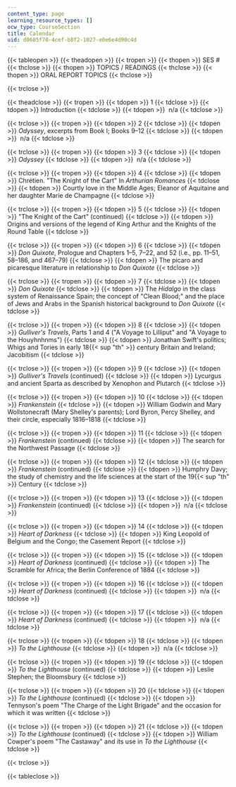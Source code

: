 ```yaml
---
content_type: page
learning_resource_types: []
ocw_type: CourseSection
title: Calendar
uid: d0685f70-4cef-b8f2-1027-e0e6e4d90c4d
---
```


{{< tableopen >}}
{{< theadopen >}}
{{< tropen >}}
{{< thopen >}}
SES #
{{< thclose >}}
{{< thopen >}}
TOPICS / READINGS
{{< thclose >}}
{{< thopen >}}
ORAL REPORT TOPICS
{{< thclose >}}

{{< trclose >}}

{{< theadclose >}}
{{< tropen >}}
{{< tdopen >}}
1
{{< tdclose >}}
{{< tdopen >}}
Introduction
{{< tdclose >}}
{{< tdopen >}}
 n/a
{{< tdclose >}}

{{< trclose >}}
{{< tropen >}}
{{< tdopen >}}
2
{{< tdclose >}}
{{< tdopen >}}
_Odyssey_, excerpts from Book I; Books 9–12
{{< tdclose >}}
{{< tdopen >}}
 n/a
{{< tdclose >}}

{{< trclose >}}
{{< tropen >}}
{{< tdopen >}}
3
{{< tdclose >}}
{{< tdopen >}}
_Odyssey_
{{< tdclose >}}
{{< tdopen >}}
 n/a
{{< tdclose >}}

{{< trclose >}}
{{< tropen >}}
{{< tdopen >}}
4
{{< tdclose >}}
{{< tdopen >}}
Chrétien. "The Knight of the Cart" In _Arthurian Romances_
{{< tdclose >}}
{{< tdopen >}}
Courtly love in the Middle Ages; Eleanor of Aquitaine and her daughter Marie de Champagne
{{< tdclose >}}

{{< trclose >}}
{{< tropen >}}
{{< tdopen >}}
5
{{< tdclose >}}
{{< tdopen >}}
"The Knight of the Cart" (continued)
{{< tdclose >}}
{{< tdopen >}}
Origins and versions of the legend of King Arthur and the Knights of the Round Table
{{< tdclose >}}

{{< trclose >}}
{{< tropen >}}
{{< tdopen >}}
6
{{< tdclose >}}
{{< tdopen >}}
_Don Quixote_, Prologue and Chapters 1–5, 7–22, and 52 (i.e., pp. 11–51, 58–186, and 467–79)
{{< tdclose >}}
{{< tdopen >}}
The picaro and picaresque literature in relationship to _Don Quixote_
{{< tdclose >}}

{{< trclose >}}
{{< tropen >}}
{{< tdopen >}}
7
{{< tdclose >}}
{{< tdopen >}}
_Don Quixote_
{{< tdclose >}}
{{< tdopen >}}
The _Hidalgo_ in the class system of Renaissance Spain; the concept of "Clean Blood;" and the place of Jews and Arabs in the Spanish historical background to _Don Quixote_
{{< tdclose >}}

{{< trclose >}}
{{< tropen >}}
{{< tdopen >}}
8
{{< tdclose >}}
{{< tdopen >}}
_Gulliver's Travels_, Parts 1 and 4 ("A Voyage to Lilliput" and "A Voyage to the Houyhnhnms")
{{< tdclose >}}
{{< tdopen >}}
Jonathan Swift's politics; Whigs and Tories in early 18{{< sup "th" >}} century Britain and Ireland; Jacobitism
{{< tdclose >}}

{{< trclose >}}
{{< tropen >}}
{{< tdopen >}}
9
{{< tdclose >}}
{{< tdopen >}}
_Gulliver's Travels_ (continued)
{{< tdclose >}}
{{< tdopen >}}
Lycurgus and ancient Sparta as described by Xenophon and Plutarch
{{< tdclose >}}

{{< trclose >}}
{{< tropen >}}
{{< tdopen >}}
10
{{< tdclose >}}
{{< tdopen >}}
_Frankenstein_
{{< tdclose >}}
{{< tdopen >}}
William Godwin and Mary Wollstonecraft (Mary Shelley's parents); Lord Byron, Percy Shelley, and their circle, especially 1816–1818
{{< tdclose >}}

{{< trclose >}}
{{< tropen >}}
{{< tdopen >}}
11
{{< tdclose >}}
{{< tdopen >}}
_Frankenstein_ (continued)
{{< tdclose >}}
{{< tdopen >}}
The search for the Northwest Passage
{{< tdclose >}}

{{< trclose >}}
{{< tropen >}}
{{< tdopen >}}
12
{{< tdclose >}}
{{< tdopen >}}
_Frankenstein_ (continued)
{{< tdclose >}}
{{< tdopen >}}
Humphry Davy; the study of chemistry and the life sciences at the start of the 19{{< sup "th" >}} Century
{{< tdclose >}}

{{< trclose >}}
{{< tropen >}}
{{< tdopen >}}
13
{{< tdclose >}}
{{< tdopen >}}
_Frankenstein_ (continued)
{{< tdclose >}}
{{< tdopen >}}
 n/a
{{< tdclose >}}

{{< trclose >}}
{{< tropen >}}
{{< tdopen >}}
14
{{< tdclose >}}
{{< tdopen >}}
_Heart of Darkness_
{{< tdclose >}}
{{< tdopen >}}
King Leopold of Belgium and the Congo; the Casement Report
{{< tdclose >}}

{{< trclose >}}
{{< tropen >}}
{{< tdopen >}}
15
{{< tdclose >}}
{{< tdopen >}}
_Heart of Darkness_ (continued)
{{< tdclose >}}
{{< tdopen >}}
The Scramble for Africa; the Berlin Conference of 1884
{{< tdclose >}}

{{< trclose >}}
{{< tropen >}}
{{< tdopen >}}
16
{{< tdclose >}}
{{< tdopen >}}
_Heart of Darkness_ (continued)
{{< tdclose >}}
{{< tdopen >}}
 n/a
{{< tdclose >}}

{{< trclose >}}
{{< tropen >}}
{{< tdopen >}}
17
{{< tdclose >}}
{{< tdopen >}}
_Heart of Darkness_ (continued)
{{< tdclose >}}
{{< tdopen >}}
 n/a
{{< tdclose >}}

{{< trclose >}}
{{< tropen >}}
{{< tdopen >}}
18
{{< tdclose >}}
{{< tdopen >}}
_To the Lighthouse_
{{< tdclose >}}
{{< tdopen >}}
 n/a
{{< tdclose >}}

{{< trclose >}}
{{< tropen >}}
{{< tdopen >}}
19
{{< tdclose >}}
{{< tdopen >}}
_To the Lighthouse_ (continued)
{{< tdclose >}}
{{< tdopen >}}
Leslie Stephen; the Bloomsbury
{{< tdclose >}}

{{< trclose >}}
{{< tropen >}}
{{< tdopen >}}
20
{{< tdclose >}}
{{< tdopen >}}
_To the Lighthouse_ (continued)
{{< tdclose >}}
{{< tdopen >}}
Tennyson's poem "The Charge of the Light Brigade" and the occasion for which it was written
{{< tdclose >}}

{{< trclose >}}
{{< tropen >}}
{{< tdopen >}}
21
{{< tdclose >}}
{{< tdopen >}}
_To the Lighthouse_ (continued)
{{< tdclose >}}
{{< tdopen >}}
William Cowper's poem "The Castaway" and its use in _To the Lighthouse_
{{< tdclose >}}

{{< trclose >}}

{{< tableclose >}}